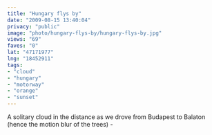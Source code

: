 ```yaml
---
title: "Hungary flys by"
date: "2009-08-15 13:40:04"
privacy: "public"
image: "photo/hungary-flys-by/hungary-flys-by.jpg"
views: "69"
faves: "0"
lat: "47171977"
lng: "18452911"
tags:
- "cloud"
- "hungary"
- "motorway"
- "orange"
- "sunset"
---
```

A solitary cloud in the distance as we drove from Budapest to Balaton (hence the motion blur of the trees) - <a href="/photos/2009/08/15/hungary-flys-by" rel="nofollow"></a>
